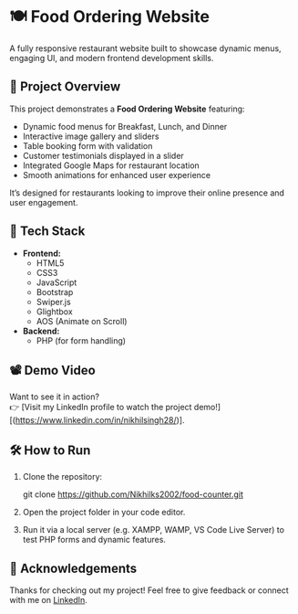 # 🍽️ Food Ordering Website

A fully responsive restaurant website built to showcase dynamic menus, engaging UI, and modern frontend development skills.

## 🎯 Project Overview

This project demonstrates a **Food Ordering Website** featuring:

- Dynamic food menus for Breakfast, Lunch, and Dinner
- Interactive image gallery and sliders
- Table booking form with validation
- Customer testimonials displayed in a slider
- Integrated Google Maps for restaurant location
- Smooth animations for enhanced user experience

It’s designed for restaurants looking to improve their online presence and user engagement.

## 🚀 Tech Stack

- **Frontend:**
  - HTML5
  - CSS3
  - JavaScript
  - Bootstrap
  - Swiper.js
  - Glightbox
  - AOS (Animate on Scroll)
- **Backend:**
  - PHP (for form handling)

## 📽️ Demo Video

Want to see it in action?  
👉 [Visit my LinkedIn profile to watch the project demo!][(https://www.linkedin.com/in/nikhilsingh28/)]. 


## 🛠️ How to Run

1. Clone the repository:
   
    git clone https://github.com/Nikhilks2002/food-counter.git

3. Open the project folder in your code editor.

4. Run it via a local server (e.g. XAMPP, WAMP, VS Code Live Server) to test PHP forms and dynamic features.

## 🙌 Acknowledgements

Thanks for checking out my project! Feel free to give feedback or connect with me on [LinkedIn](https://www.linkedin.com/in/nikhilsingh28/).



